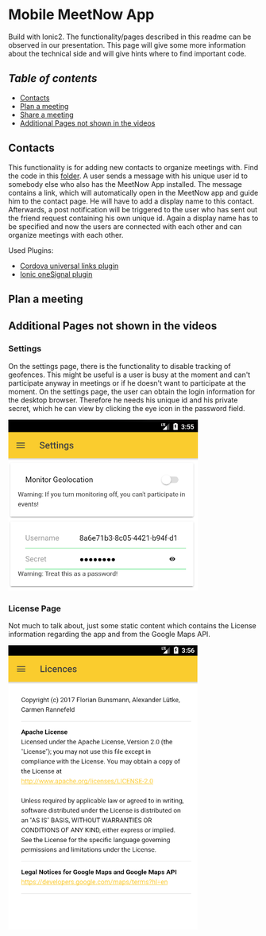 # Mobile MeetNow App
Build with Ionic2. The functionality/pages described in this readme can be observed in our presentation. This page will
give some more information about the technical side and will give hints where to find important code.

## _Table of contents_
+ [Contacts](#contacts)
+ [Plan a meeting]()
+ [Share a meeting]()
+ [Additional Pages not shown in the videos]()


## Contacts
This functionality is for adding new contacts to organize meetings with. Find the code
in this [folder](./src/pages/contacts). A user sends a message with his unique user id to somebody else who also has the
MeetNow App installed. The message contains a link, which will automatically open in the MeetNow app and guide him to 
the contact page. He will have to add a display name to this contact. Afterwards, a post notification will be triggered
to the user who has sent out the friend request containing his own unique id. Again a display name has to be specified 
and now the users are connected with each other and can organize meetings with each other.

Used Plugins:
- [Cordova universal links plugin](https://github.com/nordnet/cordova-universal-links-plugin)
- [Ionic oneSignal plugin](https://documentation.onesignal.com/v3.0/docs/ionic-sdk-setup)

## Plan a meeting


## Additional Pages not shown in the videos

### Settings
On the settings page, there is the functionality to disable tracking of geofences. This might be useful is a user is 
busy at the moment and can't participate anyway in meetings or if he doesn't want to participate at the moment.
On the settings page, the user can obtain the login information for the desktop browser. Therefore he needs his unique
id and his private secret, which he can view by clicking the eye icon in the password field.

![SettingsPage](./SettingsPage.png "SettingsPage")


### License Page
Not much to talk about, just some static content which contains the License information regarding the app and from the
Google Maps API.

![Licences](./Licences.png "Licenses")
